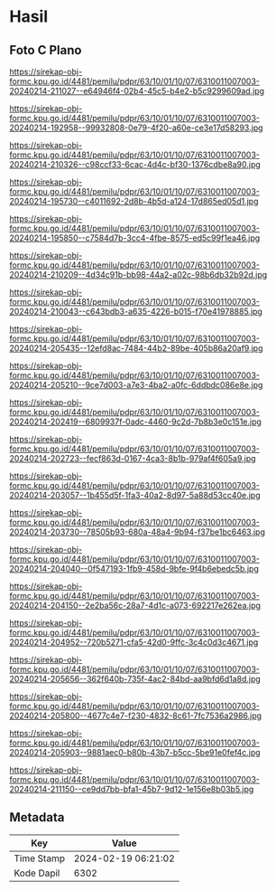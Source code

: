 # Hasil

## Foto C Plano

https://sirekap-obj-formc.kpu.go.id/4481/pemilu/pdpr/63/10/01/10/07/6310011007003-20240214-211027--e64946f4-02b4-45c5-b4e2-b5c9299609ad.jpg

https://sirekap-obj-formc.kpu.go.id/4481/pemilu/pdpr/63/10/01/10/07/6310011007003-20240214-192958--99932808-0e79-4f20-a60e-ce3e17d58293.jpg

https://sirekap-obj-formc.kpu.go.id/4481/pemilu/pdpr/63/10/01/10/07/6310011007003-20240214-210326--c98ccf33-6cac-4d4c-bf30-1376cdbe8a90.jpg

https://sirekap-obj-formc.kpu.go.id/4481/pemilu/pdpr/63/10/01/10/07/6310011007003-20240214-195730--c4011692-2d8b-4b5d-a124-17d865ed05d1.jpg

https://sirekap-obj-formc.kpu.go.id/4481/pemilu/pdpr/63/10/01/10/07/6310011007003-20240214-195850--c7584d7b-3cc4-4fbe-8575-ed5c99f1ea46.jpg

https://sirekap-obj-formc.kpu.go.id/4481/pemilu/pdpr/63/10/01/10/07/6310011007003-20240214-210209--4d34c91b-bb98-44a2-a02c-98b6db32b92d.jpg

https://sirekap-obj-formc.kpu.go.id/4481/pemilu/pdpr/63/10/01/10/07/6310011007003-20240214-210043--c643bdb3-a635-4226-b015-f70e41978885.jpg

https://sirekap-obj-formc.kpu.go.id/4481/pemilu/pdpr/63/10/01/10/07/6310011007003-20240214-205435--12efd8ac-7484-44b2-89be-405b86a20af9.jpg

https://sirekap-obj-formc.kpu.go.id/4481/pemilu/pdpr/63/10/01/10/07/6310011007003-20240214-205210--9ce7d003-a7e3-4ba2-a0fc-6ddbdc086e8e.jpg

https://sirekap-obj-formc.kpu.go.id/4481/pemilu/pdpr/63/10/01/10/07/6310011007003-20240214-202419--6809937f-0adc-4460-9c2d-7b8b3e0c151e.jpg

https://sirekap-obj-formc.kpu.go.id/4481/pemilu/pdpr/63/10/01/10/07/6310011007003-20240214-202723--fecf863d-0167-4ca3-8b1b-979af4f605a9.jpg

https://sirekap-obj-formc.kpu.go.id/4481/pemilu/pdpr/63/10/01/10/07/6310011007003-20240214-203057--1b455d5f-1fa3-40a2-8d97-5a88d53cc40e.jpg

https://sirekap-obj-formc.kpu.go.id/4481/pemilu/pdpr/63/10/01/10/07/6310011007003-20240214-203730--78505b93-680a-48a4-9b94-f37be1bc6463.jpg

https://sirekap-obj-formc.kpu.go.id/4481/pemilu/pdpr/63/10/01/10/07/6310011007003-20240214-204040--0f547193-1fb9-458d-9bfe-9f4b6ebedc5b.jpg

https://sirekap-obj-formc.kpu.go.id/4481/pemilu/pdpr/63/10/01/10/07/6310011007003-20240214-204150--2e2ba56c-28a7-4d1c-a073-692217e262ea.jpg

https://sirekap-obj-formc.kpu.go.id/4481/pemilu/pdpr/63/10/01/10/07/6310011007003-20240214-204952--720b5271-cfa5-42d0-9ffc-3c4c0d3c4671.jpg

https://sirekap-obj-formc.kpu.go.id/4481/pemilu/pdpr/63/10/01/10/07/6310011007003-20240214-205656--362f640b-735f-4ac2-84bd-aa9bfd6d1a8d.jpg

https://sirekap-obj-formc.kpu.go.id/4481/pemilu/pdpr/63/10/01/10/07/6310011007003-20240214-205800--4677c4e7-f230-4832-8c61-7fc7536a2986.jpg

https://sirekap-obj-formc.kpu.go.id/4481/pemilu/pdpr/63/10/01/10/07/6310011007003-20240214-205903--9881aec0-b80b-43b7-b5cc-5be91e0fef4c.jpg

https://sirekap-obj-formc.kpu.go.id/4481/pemilu/pdpr/63/10/01/10/07/6310011007003-20240214-211150--ce9dd7bb-bfa1-45b7-9d12-1e156e8b03b5.jpg


## Metadata

| Key        | Value               |
| ---------- | ------------------- |
| Time Stamp | 2024-02-19 06:21:02 |
| Kode Dapil | 6302                |



